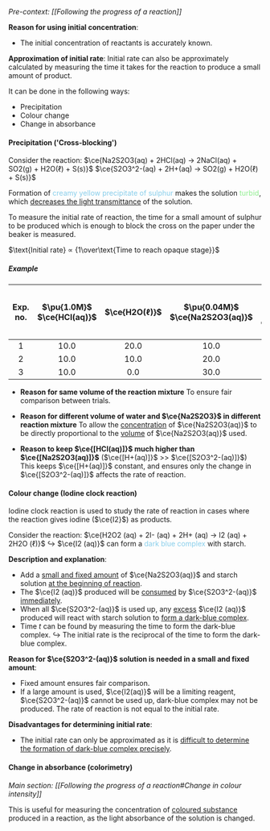*Pre-context: [[Following the progress of a reaction]]*

**Reason for using initial concentration**:
- The initial concentration of reactants is accurately known.

**Approximation of initial rate**:
Initial rate can also be approximately calculated by measuring the time it takes for the reaction to produce a small amount of product.

It can be done in the following ways:
- Precipitation
- Colour change
- Change in absorbance

#### Precipitation ('Cross-blocking')
Consider the reaction:
$\ce{Na2S2O3(aq) + 2HCl(aq) -> 2NaCl(aq) + SO2(g) + H2O(ℓ) + S(s)}$
$\ce{S2O3^2-(aq) + 2H+(aq) -> SO2(g) + H2O(ℓ) + S(s)}$

Formation of <span style="color: skyblue">creamy yellow precipitate of sulphur</span> makes the solution <span style="color: lightgreen">turbid</span>, which <u>decreases the light transmittance</u> of the solution.

To measure the initial rate of reaction, the time for a small amount of sulphur to be produced which is enough to block the cross on the paper under the beaker is measured.

$\text{Initial rate} ∝ {1\over\text{Time to reach opaque stage}}$

##### Example

| Exp. no. | $\pu{1.0M}$<br>$\ce{HCl(aq)}$ | $\ce{H2O(ℓ)}$ | $\pu{0.04M}$<br>$\ce{Na2S2O3(aq)}$ | Time to reach opaque stage | Initial rate<br>($\ce{s^-1}$) |
| :--: | :--: | :--: | :--: | :--: | :--: |
| 1 | 10.0 | 20.0 | 10.0 | 83 | $0.0120$ |
| 2 | 10.0 | 10.0 | 20.0 | 42 | $0.0238$ |
| 3 | 10.0 | 0.0 | 30.0 | 28 | $0.0357$ |
- **Reason for same volume of the reaction mixture**
  To ensure fair comparison between trials.

- **Reason for different volume of water and $\ce{Na2S2O3}$ in different reaction mixture**
  To allow the <u>concentration</u> of $\ce{Na2S2O3(aq)}$ to be directly proportional to the <u>volume</u> of $\ce{Na2S2O3(aq)}$ used.

- **Reason to keep $\ce{[HCl(aq)]}$ much higher than $\ce{[Na2S2O3(aq)]}$**
  ($\ce{[H+(aq)]}$ \>> $\ce{[S2O3^2-(aq)]}$)
  This keeps $\ce{[H+(aq)]}$ constant, and ensures only the change in $\ce{[S2O3^2-(aq)]}$ affects the rate of reaction.

#### Colour change (Iodine clock reaction)
Iodine clock reaction is used to study the rate of reaction in cases where the reaction gives iodine ($\ce{I2}$) as products.

Consider the reaction:
$\ce{H2O2 (aq) + 2I- (aq) + 2H+ (aq) -> I2 (aq) + 2H2O (ℓ)}$
↪️ $\ce{I2 (aq)}$ can form a <span style="color: skyblue">dark blue complex</span> with starch.

**Description and explanation**:
- Add a <u>small and fixed amount</u> of $\ce{Na2S2O3(aq)}$ and starch solution <u>at the beginning of reaction</u>.
- The $\ce{I2 (aq)}$ produced will be <u>consumed</u> by $\ce{S2O3^2-(aq)}$ <u>immediately</u>.
- When all $\ce{S2O3^2-(aq)}$ is used up, any <u>excess</u> $\ce{I2 (aq)}$ produced will react with starch solution to <u>form a dark-blue complex</u>.
- Time $t$ can be found by measuring the time to form the dark-blue complex.
  ↪️ The initial rate is the reciprocal of the time to form the dark-blue complex.

**Reason for $\ce{S2O3^2-(aq)}$ solution is needed in a small and fixed amount**:
- Fixed amount ensures fair comparison.
- If a large amount is used, $\ce{I2(aq)}$ will be a limiting reagent, $\ce{S2O3^2-(aq)}$ cannot be used up, dark-blue complex may not be produced. The rate of reaction is not equal to the initial rate.

**Disadvantages for determining initial rate**:
- The initial rate can only be approximated as it is <u>difficult to determine the formation of dark-blue complex precisely</u>.

#### Change in absorbance (colorimetry)
*Main section: [[Following the progress of a reaction#Change in colour intensity]]*

This is useful for measuring the concentration of <u>coloured substance</u> produced in a reaction, as the light absorbance of the solution is changed.

